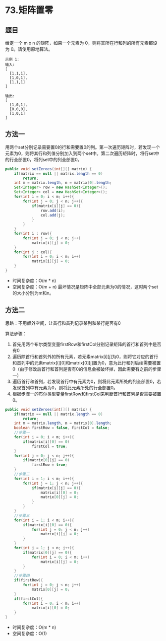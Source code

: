 # 73.矩阵置零

## 题目
给定一个 m x n 的矩阵，如果一个元素为 0，则将其所在行和列的所有元素都设为 0。请使用原地算法。

    示例 1:
    输入: 
    [
      [1,1,1],
      [1,0,1],
      [1,1,1]
    ]
    
    输出: 
    [
      [1,0,1],
      [0,0,0],
      [1,0,1]
    ]

## 方法一
用两个set分别记录需要置0的行和需要置0的列。第一次遍历矩阵时，若发现一个元素为0，则将其行和列值分别加入到两个set中。第二次遍历矩阵时，将行set中的行全部置0，将列set中的列全部置0。

```java
public void setZeroes(int[][] matrix) {
    if(matrix == null || matrix.length == 0)
        return;
    int m = matrix.length, n = matrix[0].length;
    Set<Integer> row = new HashSet<Integer>();
    Set<Integer> col = new HashSet<Integer>();
    for(int i = 0; i < m; i++){
        for(int j = 0; j < n; j++){
            if(matrix[i][j] == 0){
                row.add(i);
                col.add(j);
            }
        }
    }
    for(int i : row){
        for(int j = 0; j < n; j++)
            matrix[i][j] = 0;
    }
    for(int j : col){
        for(int i = 0; i < m; i++)
            matrix[i][j] = 0;
    }
}
```

* 时间复杂度：O(m * n)
* 空间复杂度：O(m + n)   最坏情况是矩阵中全部元素为0的情况，这时两个set的大小分别为m和n。

## 方法二
思路：不用额外空间，让首行和首列记录某列和某行是否有0

算法步骤：
1. 首先用两个布尔类型变量firstRow和firstCol分别记录矩阵的首行和首列中是否有0
2. 遍历除首行和首列外的所有元素，若元素matrix[i][j]为0，则将它对应的首行和首列中的元素matrix[i][0]和matrix[0][j]置为0，意为此行和列后续需要被置0（由于修改后首行和首列是否有0的信息会被破坏掉，因此需要有之前的步骤一）
3. 遍历首行和首列，若发现首行中有元素为0，则将此元素所处的列全部置0，若发现首列中有元素为0，则将此元素所处的行全部置0。
4. 根据步骤一的布尔类型变量firstRow和firstCol来判断首行和首列是否需要被置0。

```java
public void setZeroes(int[][] matrix) {
    if(matrix == null || matrix.length == 0)
        return;
    int m = matrix.length, n = matrix[0].length;
    boolean firstRow = false, firstCol = false;
    //步骤一
    for(int i = 0; i < m; i++){
        if(matrix[i][0] == 0)
            firstCol = true;
    }
    for(int j = 0; j < n; j++){
        if(matrix[0][j] == 0)
            firstRow = true;
    }
    //步骤二
    for(int i = 1; i < m; i++){
        for(int j = 1; j < n; j++){
            if(matrix[i][j] == 0){
                matrix[i][0] = 0;
                matrix[0][j] = 0;
            }
        }
    }
    //步骤三
    for(int i = 1; i < m; i++){
        if(matrix[i][0] == 0){
            for(int j = 0; j < n; j++)
                matrix[i][j] = 0;
        }
    }
    for(int j = 1; j < n; j++){
        if(matrix[0][j] == 0){
            for(int i = 0; i < m; i++)
                matrix[i][j] = 0;
        }
    }
    //步骤四
    if(firstRow){
        for(int j = 0; j < n; j++)
            matrix[0][j] = 0;
    }
    if(firstCol){
        for(int i = 0; i < m; i++)
            matrix[i][0] = 0;
    }
}
```

* 时间复杂度：O(m * n)
* 空间复杂度：O(1)